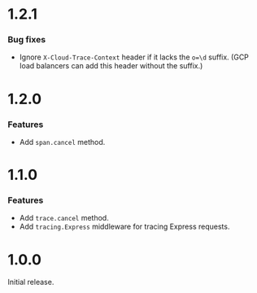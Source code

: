 1.2.1
============
### Bug fixes
* Ignore `X-Cloud-Trace-Context` header if it lacks the `o=\d` suffix. (GCP
load balancers can add this header without the suffix.)

1.2.0
============
### Features
* Add `span.cancel` method.

1.1.0
============
### Features
* Add `trace.cancel` method.
* Add `tracing.Express` middleware for tracing Express requests.

1.0.0
============
Initial release.

